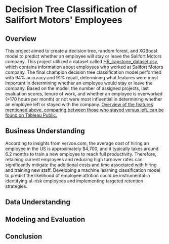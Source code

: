 # Decision Tree Classification of Salifort Motors' Employees
## Overview
This project aimed to create a decision tree, random forest, and XGBoost model to predict whether an employee will stay or leave the Salifort Motors company. This project utilized a dataset called [HR_capstone_dataset.csv](data/HR_capstone_dataset.csv), which contains information about employees who worked at Salifort Motors company. The final champion decision tree classification model performed with 94% accuracy and 91% recall, determining what features were most important in determining whether an employee would stay or leave the company. Based on the model, the number of assigned projects, last evaluation scores, tenure of work, and whether an employee is overworked (>170 hours per month) or not were most influential in determining whether an employee left or stayed with the company. [Overview of the features mentioned above, comparing between those who stayed versus left, can be found on Tableau Public.](https://public.tableau.com/shared/QFGXJQRTY?:display_count=n&:origin=viz_share_link)

## Business Understanding
According to insights from vervoe.com, the average cost of hiring an employee in the US is approximately $4,700, and it typically takes around 6.2 months to train a new employee to reach full productivity. Therefore, retaining current employees and reducing high turnover rates can significantly mitigate the additional costs and time associated with hiring and training new staff. Developing a machine learning classification model to predict the likelihood of employee attrition could be instrumental in identifying at-risk employees and implementing targeted retention strategies.

## Data Understanding


## Modeling and Evaluation


## Conclusion
